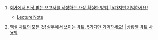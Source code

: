 1. [회사에서 인정 받는 보고서를 작성하는 가장 확실한 방법 | 5가지만 기억하세요!](https://youtu.be/s2bPQ9GLq8I)
    - [Lecture Note](./Note/%EC%97%91%EC%85%80%EB%B3%B4%EA%B3%A0%EC%84%9C_5%EA%B0%80%EC%A7%80_%EC%9B%90%EC%B9%99.md)

2. [엑셀 차트의 모든 것! 실무에서 쓰이는 차트, 5가지만 기억하세요! | 상황별 차트 사용법](https://youtu.be/TDY83es73Ms)